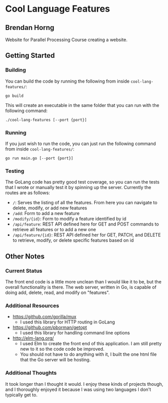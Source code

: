 # Cool Language Features
## Brendan Horng

Website for Parallel Processing Course creating a website.

## Getting Started

### Building

You can build the code by running the following from inside `cool-lang-features/`:
```
go build
```

This will create an executable in the same folder that you can run with the following command:
```
./cool-lang-features [--port {port}]
```

### Running

If you just wish to run the code, you can just run the following command from inside `cool-lang-features/`:

```
go run main.go [--port {port}]
```

### Testing

The GoLang code has pretty good test coverage, so you can run the tests that I wrote or manually test it by spinning up the server.
Currently the routes are as follows:
- `/`: Serves the listing of all the features. From here you can navigate to delete, modify, or add new features
- `/add`: Form to add a new feature
- `/modify/{id}`: Form to modify a feature identified by id
- `/api/feature`: REST API defined here for GET and POST commands to retrieve all features or to add a new one
- `/api/feature/{id}`: REST API defined her for GET, PATCH, and DELETE to retrieve, modify, or delete specific features based on id

## Other Notes

### Current Status

The front end code is a little more unclean than I would like it to be, but the overall functionality is there. The web server, written in Go, is capable of doing add, delete, read, and modify on "features".

### Additional Resources

- https://github.com/gorilla/mux
    - I used this library for HTTP routing in GoLang
- https://github.com/pborman/getopt
    - I used this library for handling command line options
- http://elm-lang.org/
    - I used Elm to create the front end of this application. I am still pretty new to it so the code code be improved.
    - You should not have to do anything with it, I built the one html file that the Go server will be hosting.

### Additional Thoughts

It took longer than I thought it would. I enjoy these kinds of projects though, and I thoroughly enjoyed it because I was using two languages I don't typically get to.
